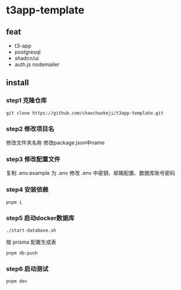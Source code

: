 # t3app-template

## feat

- t3-app
- postgresql
- shadcn/ui
- auth.js nodemailer

## install

### step1 克隆仓库

```
git clone https://github.com/chaochaokeji/t3app-template.git
```

### step2 修改项目名

修改文件夹名称
修改package.json中name

### step3 修改配置文件

复制 .env.example 为 .env
修改 .env 中密钥、邮箱配置、数据库账号密码

### step4 安装依赖

```
pnpm i
```

### step5 启动docker数据库

```
./start-database.sh
```

按 prisma 配置生成表

```
pnpm db:push
```

### step6 启动测试

```
pnpm dev
```

